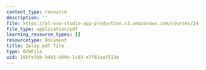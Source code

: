 ```yaml
---
content_type: resource
description: ''
file: https://ol-ocw-studio-app-production.s3.amazonaws.com/courses/24-908-creole-language-and-caribbean-identities-spring-2017/168fe39b94b2b09e1c83e7f82aaf513e_SRp9W3T_sHQ.pdf
file_type: application/pdf
learning_resource_types: []
resourcetype: Document
title: 3play pdf file
type: OCWFile
uid: 168fe39b-94b2-b09e-1c83-e7f82aaf513e
---
```

